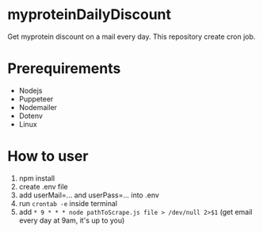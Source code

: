 # myproteinDailyDiscount
Get myprotein discount on a mail every day. This repository create cron job.

# Prerequirements

- Nodejs
- Puppeteer
- Nodemailer
- Dotenv
- Linux

# How to user

1. npm install
2. create .env file
3. add userMail=... and userPass=... into .env
4. run `crontab -e` inside terminal
5. add `* 9 * * * node pathToScrape.js file > /dev/null 2>$1` (get email every day at 9am, it's up to you)
